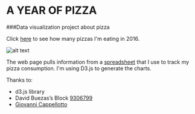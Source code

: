# A YEAR OF PIZZA 
###Data visualization project about pizza

Click [here](http://francescofraioli.it/33) to see how many pizzas I'm eating in 2016.

![alt text](http://francescofraioli.it/imgs/a-year-of-pizza-github.png)

The web page pulls information from a [spreadsheet](https://docs.google.com/spreadsheets/d/1JL9GyvZk0Nkkku0mu92uOEDXm9X7sPLNjMJcshDCHZQ/edit) that I use to track my pizza consumption. I'm using D3.js to generate the charts.

Thanks to:
- d3.js library
- David Buezas’s Block [9306799](http://bl.ocks.org/dbuezas/9306799)
- [Giovanni Cappellotto](https://github.com/potomak)
